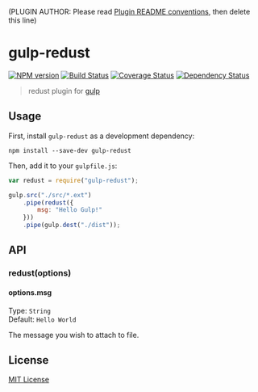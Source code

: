 (PLUGIN AUTHOR: Please read [Plugin README conventions](https://github.com/wearefractal/gulp/wiki/Plugin-README-Conventions), then delete this line)

# gulp-redust
[![NPM version][npm-image]][npm-url] [![Build Status][travis-image]][travis-url]  [![Coverage Status](coveralls-image)](coveralls-url) [![Dependency Status][depstat-image]][depstat-url]

> redust plugin for [gulp](https://github.com/wearefractal/gulp)

## Usage

First, install `gulp-redust` as a development dependency:

```shell
npm install --save-dev gulp-redust
```

Then, add it to your `gulpfile.js`:

```javascript
var redust = require("gulp-redust");

gulp.src("./src/*.ext")
	.pipe(redust({
		msg: "Hello Gulp!"
	}))
	.pipe(gulp.dest("./dist"));
```

## API

### redust(options)

#### options.msg
Type: `String`  
Default: `Hello World`

The message you wish to attach to file.


## License

[MIT License](http://en.wikipedia.org/wiki/MIT_License)

[npm-url]: https://npmjs.org/package/gulp-redust
[npm-image]: https://badge.fury.io/js/gulp-redust.png

[travis-url]: http://travis-ci.org/wenqer/gulp-redust
[travis-image]: https://secure.travis-ci.org/wenqer/gulp-redust.png?branch=master

[coveralls-url]: https://coveralls.io/r/wenqer/gulp-redust
[coveralls-image]: https://coveralls.io/repos/wenqer/gulp-redust/badge.png

[depstat-url]: https://david-dm.org/wenqer/gulp-redust
[depstat-image]: https://david-dm.org/wenqer/gulp-redust.png
